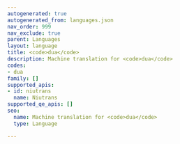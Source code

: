 ```yaml
---
autogenerated: true
autogenerated_from: languages.json
nav_order: 999
nav_exclude: true
parent: Languages
layout: language
title: <code>dua</code>
description: Machine translation for <code>dua</code>
codes:
- dua
family: []
supported_apis:
- id: niutrans
  name: Niutrans
supported_qe_apis: []
seo:
  name: Machine translation for <code>dua</code>
  type: Language

---
```


